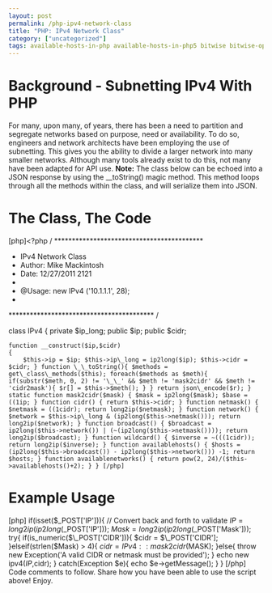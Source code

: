 ```yaml
---
layout: post
permalink: /php-ipv4-network-class
title: "PHP: IPv4 Network Class"
category: ["uncategorized"]
tags: available-hosts-in-php available-hosts-in-php5 bitwise bitwise-operators get-available-hosts-in-php get-available-hosts-in-php5 how-to-vlsm-in-php how-to-vlsm-in-php5 how-to-vlsm-with-php how-to-vlsm-with-php5 network-management-and-php network-management-and-php5 networking-in-php networking-in-php5 php-and-subnetting php-available-hosts php-bit php-bitwise php-ipv4 php-network-subnet php-networking php-subnet-calculator php-subnetting php-ubuntu-networking php-vlsn php5-and-subnetting php5-available-hosts php5-bit php5-bitwise php5-ipv4 php5-network-subnet php5-networking php5-subnet-calculator php5-subnetting php5-ubuntu-networking php5-vlsn subnet-calulcating subnet-with-php subnet-with-php5 vlsm-php vlsm-php5
---
```

# Background - Subnetting IPv4 With PHP
For many, upon many, of years, there has been a need to partition and segregate networks based on purpose, need or availability. To do so, engineers and network architects have been employing the use of subnetting. This gives you the ability to divide a larger network into many smaller networks. Although many tools already exist to do this, not many have been adapted for API use. **Note:** The class below can be echoed into a JSON response by using the \_\_toString() magic method. This method loops through all the methods within the class, and will serialize them into JSON.
# The Class, The Code
[php]<?php / ******************************************
 * IPv4 Network Class
 * Author: Mike Mackintosh
 * Date: 12/27/2011 2121
 *
 * @Usage: new IPv4 ('10.1.1.1', 28);
 *
 ***************************************** /

class IPv4
{
	private $ip_long;
	public $ip;
	public $cidr;
	
	
	function __construct($ip,$cidr)
	{
		$this->ip = $ip; $this->ip\_long = ip2long($ip); $this->cidr = $cidr; } function \_\_toString(){ $methods = get\_class\_methods($this); foreach($methods as $meth){ if(substr($meth, 0, 2) != '\_\_' && $meth != 'mask2cidr' && $meth != 'cidr2mask'){ $r[] = $this->$meth(); } } return json\_encode($r); } static function mask2cidr($mask) { $mask = ip2long($mask); $base = ((1ip; } function cidr() { return $this->cidr; } function netmask() { $netmask = ((1cidr); return long2ip($netmask); } function network() { $network = $this->ip\_long & (ip2long($this->netmask())); return long2ip($network); } function broadcast() { $broadcast = ip2long($this->network()) | (~(ip2long($this->netmask()))); return long2ip($broadcast); } function wildcard() { $inverse = ~(((1cidr)); return long2ip($inverse); } function availablehosts() { $hosts = (ip2long($this->broadcast()) - ip2long($this->network())) -1; return $hosts; } function availablenetworks() { return pow(2, 24)/($this->availablehosts()+2); } } [/php]
# Example Usage
[php] if(isset($\_POST['IP'])){ // Convert back and forth to validate $IP = long2ip(ip2long($\_POST['IP'])); $Mask= long2ip(ip2long($\_POST['Mask'])); try{ if(is\_numeric($\_POST['CIDR'])){ $cidr = $\_POST['CIDR']; }elseif(strlen($Mask) > 4){ $cidr = IPv4::mask2cidr($MASK); }else{ throw new Exception('A valid CIDR or netmask must be provided'); } echo new ipv4($IP,$cidr); } catch(Exception $e){ echo $e->getMessage(); } } [/php] Code comments to follow. Share how you have been able to use the script above! Enjoy.